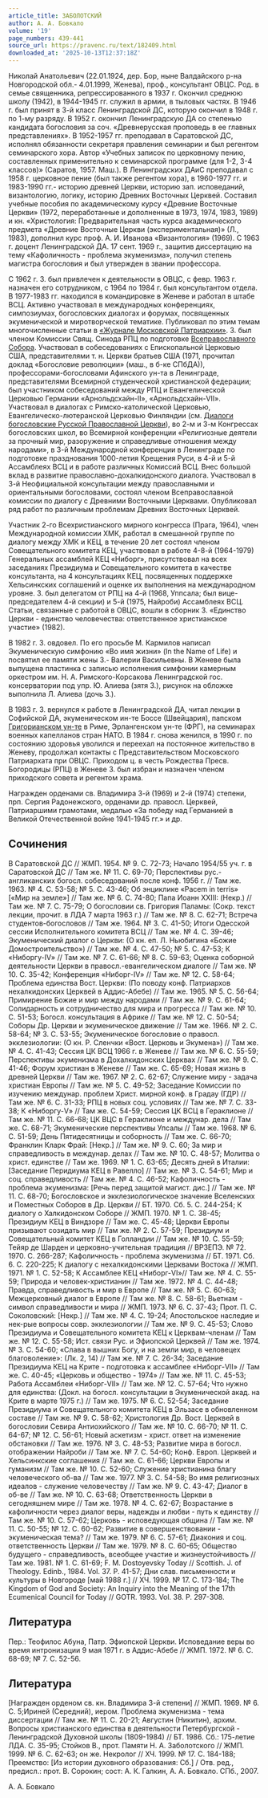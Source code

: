 ```yaml
---
article_title: ЗАБОЛОТСКИЙ
author: А. А. Бовкало
volume: '19'
page_numbers: 439-441
source_url: https://pravenc.ru/text/182409.html
downloaded_at: '2025-10-13T12:37:18Z'
---
```


Николай Анатольевич (22.01.1924, дер. Бор, ныне Валдайского р-на Новгородской обл.- 4.01.1999, Женева), проф., консультант ОВЦС. Род. в семье священника, репрессированного в 1937 г. Окончил среднюю школу (1942), в 1944-1945 гг. служил в армии, в тыловых частях. В 1946 г. был принят в 3-й класс Ленинградской ДС, которую окончил в 1948 г. по 1-му разряду. В 1952 г. окончил Ленинградскую ДА со степенью кандидата богословия за соч. «Древнерусская проповедь в ее главных представлениях». В 1952-1957 гг. преподавал в Саратовской ДС, исполнял обязанности секретаря правления семинарии и был регентом семинарского хора. Автор «Учебных записок по церковному пению, составленных применительно к семинарской программе (для 1-2, 3-4 классов)» (Саратов, 1957. Маш.). В Ленинградских ДАиС преподавал с 1958 г. церковное пение (был также регентом хора), в 1960-1977 гг. и 1983-1990 гг.- историю древней Церкви, историю зап. исповеданий, византологию, логику, историю Древних Восточных Церквей. Составил учебные пособия по академическому курсу «Древние Восточные Церкви» (1972, переработанные и дополненные в 1973, 1974, 1983, 1989) и кн. «Христология: Предварительная часть курса академического предмета «Древние Восточные Церкви (экспериментальная)» (Л., 1983), дополнил курс проф. А. И. Иванова «Византология» (1969). С 1963 г. доцент Ленинградской ДА. 17 сент. 1969 г., защитив диссертацию на тему «Кафоличность - проблема экуменизма», получил степень магистра богословия и был утвержден в звании профессора.

С 1962 г. З. был привлечен к деятельности в ОВЦС, с февр. 1963 г. назначен его сотрудником, с 1964 по 1984 г. был консультантом отдела. В 1977-1983 гг. находился в командировке в Женеве и работал в штабе ВСЦ. Активно участвовал в международных конференциях, симпозиумах, богословских диалогах и форумах, посвященных экуменической и миротворческой тематике. Публиковал по этим темам многочисленные статьи в [«Журнале Московской Патриархии»](<https://pravenc.ru/text/ Журнале Московской Патриархии .html>). З. был членом Комиссии Свящ. Синода РПЦ по подготовке [Всеправославного Собора](<https://pravenc.ru/text/Всеправославного Собора.html>). Участвовал в собеседованиях с Епископальной Церковью США, представителями т. н. Церкви братьев США (1971, прочитал доклад «Богословие революции» (маш., в б-ке СПбДА)), профессорами-богословами Афинского ун-та в Ленинграде, представителями Всемирной студенческой христианской федерации; был участником собеседований между РПЦ и Евангелической Церковью Германии «Арнольдсхайн-II», «Арнольдсхайн-VII». Участвовал в диалогах с Римско-католической Церковью, Евангелическо-лютеранской Церковью Финляндии (см. [Диалоги богословские Русской Православной Церкви](<https://pravenc.ru/text/Диалоги богословские Русской Православной Церкви.html>)), во 2-м и 3-м Конгрессах богословских школ, во Всемирной конференции «Религиозные деятели за прочный мир, разоружение и справедливые отношения между народами», в 3-й Международной конференции в Ленинграде по подготовке празднования 1000-летия Крещения Руси, в 4-й и 5-й Ассамблеях ВСЦ и в работе различных Комиссий ВСЦ. Внес большой вклад в развитие православно-дохалкидонского диалога. Участвовал в 3-й Неофициальной консультации между православными и ориентальными богословами, состоял членом Всеправославной комиссии по диалогу с Древними Восточными Церквами. Опубликовал ряд работ по различным проблемам Древних Восточных Церквей.

Участник 2-го Всехристианского мирного конгресса (Прага, 1964), член Международной комиссии ХМК, работал в смешанной группе по диалогу между ХМК и КЕЦ, в течение 20 лет состоял членом Совещательного комитета КЕЦ, участвовал в работе 4-8-й (1964-1979) Генеральных ассамблей КЕЦ «Ниборг», присутствовал на всех заседаниях Президиума и Совещательного комитета в качестве консультанта, на 4 консультациях КЕЦ, посвященных поддержке Хельсинкских соглашений и оценке их выполнения на международном уровне. З. был делегатом от РПЦ на 4-й (1968, Уппсала; был вице-председателем 4-й секции) и 5-й (1975, Найроби) Ассамблеях ВСЦ. Статьи, связанные с работой в ОВЦС, вошли в сборник З. «Единство Церкви - единство человечества: ответственное христианское участие» (1982).

В 1982 г. З. овдовел. По его просьбе М. Кармилов написал Экуменическую симфонию «Во имя жизни» (In the Name of Life) и посвятил ее памяти жены З.- Валерии Васильевны. В Женеве была выпущена пластинка с записью исполнения симфонии камерным оркестром им. Н. А. Римского-Корсакова Ленинградской гос. консерватории под упр. Ю. Алиева (зятя З.), рисунок на обложке выполнила Л. Алиева (дочь З.).

В 1983 г. З. вернулся к работе в Ленинградской ДА, читал лекции в Софийской ДА, экуменическом ин-те Боссе (Швейцария), папском [Григорианском ун-те](<https://pravenc.ru/text/Григорианском ун-те.html>) в Риме, Эрлангенском ун-те (ФРГ), на семинарах военных капелланов стран НАТО. В 1984 г. снова женился, в 1990 г. по состоянию здоровья уволился и переехал на постоянное жительство в Женеву, продолжал контакты с Представительством Московского Патриархата при ОВЦС. Приходом ц. в честь Рождества Пресв. Богородицы (РПЦ) в Женеве З. был избран и назначен членом приходского совета и регентом храма.

Награжден орденами св. Владимира 3-й (1969) и 2-й (1974) степени, прп. Сергия Радонежского, орденами др. правосл. Церквей, Патриаршими грамотами, медалью «За победу над Германией в Великой Отечественной войне 1941-1945 гг.» и др.

## Сочинения

В Саратовской ДС // ЖМП. 1954. № 9. С. 72-73; Начало 1954/55 уч. г. в Саратовской ДС // Там же. № 11. С. 69-70; Перспективы рус.-англиканских богосл. собеседований после конф. 1956 г. // Там же. 1963. № 4. С. 53-58; № 5. С. 43-46; Об энциклике «Pacem in terris» [«Мир на земле»] // Там же. № 6. С. 74-80; Папа Иоанн XXIII: (Некр.) // Там же. № 7. С. 75-79; О богословии св. Григория Паламы: (Сокр. текст лекции, прочит. в ЛДА 7 марта 1963 г.) // Там же. № 8. С. 62-71; Встреча студентов-богословов // Там же. 1964. № 3. С. 41-50; Итоги Одесской сессии Исполнительного комитета ВСЦ // Там же. № 4. С. 39-46; Экуменический диалог о Церкви: (О кн. еп. Л. Ньюбигина «Божие Домостроительство») // Там же. № 4. С. 47-50; № 5. С. 47-53; К «Ниборгу-IV» // Там же. № 7. С. 61-66; № 8. С. 59-63; Оценка соборной деятельности Церкви в правосл.-евангелическом диалоге // Там же. № 10. С. 35-42; Конференция «Ниборг-IV» // Там же. № 12. С. 58-64; Проблема единства Вост. Церкви: (По поводу конф. Патриархов нехалкидонских Церквей в Аддис-Абебе) // Там же. 1965. № 5. С. 56-64; Примирение Божие и мир между народами // Там же. № 9. С. 61-64; Солидарность и сотрудничество для мира и прогресса // Там же. № 10. С. 51-53; Богосл. консультация в Африке // Там же. № 12. С. 50-54; Соборы Др. Церкви и экуменическое движение // Там же. 1966. № 2. С. 58-64; № 3. С. 53-55; Экуменическое богословие о правосл. экклезиологии: (О кн. Р. Сленчки «Вост. Церковь и Экумена») // Там же. № 4. С. 41-43; Сессия ЦК ВСЦ 1966 г. в Женеве // Там же. № 6. С. 55-59; Перспективы экуменизма в Дохалкидонских Церквах // Там же. № 9. С. 41-46; Форум христиан в Женеве // Там же. С. 65-69; Новая жизнь в древней Церкви // Там же. 1967. № 2. С. 62-67; Служение миру - задача христиан Европы // Там же. № 5. С. 49-52; Заседание Комиссии по изучению междунар. проблем Христ. мирной конф. в Градау (ГДР) // Там же. № 6. С. 31-33; РПЦ в новых соц. условиях // Там же. № 7. С. 33-38; К «Ниборгу-V» // Там же. С. 54-59; Сессия ЦК ВСЦ в Гераклионе // Там же. № 11. С. 66-68; ЦК ВЦС в Гераклионе и междунар. дела // Там же. С. 68-71; Экуменические перспективы Упсалы // Там же. 1968. № 6. С. 51-59; День Пятидесятницы и соборность // Там же. С. 66-70; Франклин Кларк Фрай: [Некр.] // Там же. № 9. С. 60; За мир и справедливость в междунар. делах // Там же. № 10. С. 48-57; Молитва о христ. единстве // Там же. 1969. № 1. С. 63-65; Десять дней в Италии: [Заседание Перидиума КЕЦ в Равелло] // Там же. № 3. С. 54-61; Мир и соц. справедливость // Там же. № 4. С. 46-52; Кафоличность - проблема экуменизма: [Речь перед защитой магист. дис.] // Там же. № 11. С. 68-70; Богословское и экклезиологическое значение Вселенских и Поместных Соборов в Др. Церкви // БТ. 1970. Сб. 5. С. 244-254; К диалогу о Халкидонском Соборе // ЖМП. 1970. № 1. С. 38-45; Президиум КЕЦ в Виндзоре // Там же. С. 45-48; Церкви Европы призывают созидать мир // Там же. № 2. С. 57-59; Президиум и Совещательный комитет КЕЦ в Голландии // Там же. № 10. С. 55-59; Тейяр де Шарден и церковно-учительная традиция // ВРЗЕПЭ. № 72. 1970. С. 266-287; Кафоличность - проблема экуменизма // БТ. 1971. Сб. 6. С. 220-225; К диалогу с нехалкидонскими Церквами Востока // ЖМП. 1971. № 1. С. 52-58; К Ассамблее КЕЦ «Ниборг-VI»// Там же. № 4. С. 55-59; Природа и человек-христианин // Там же. 1972. № 4. С. 44-48; Правда, справедливость и мир в Европе // Там же. № 5. С. 60-63; Межцерковный диалог в Европе // Там же. № 8. С. 58-61; Вьетнам - символ справедливости и мира // ЖМП. 1973. № 6. С. 37-43; Прот. П. С. Соколовский: [Некр.] // Там же. № 4. С. 19-24; Апостольское наследие и нек-рые вопросы совр. экклезиологии // Там же. № 9. С. 45-53; Слово Президиума и Совещательного комитета КЕЦ к Церквам-членам // Там же. № 12. С. 55-58; Ист. связи Рус. и Эфиопской Церквей // Там же. 1974. № 3. С. 54-60; «Слава в вышних Богу, и на земли мир, в человецех благоволение»: (Лк. 2, 14) // Там же. № 7. С. 26-34; Заседание Президиума КЕЦ на Крите - подготовка к ассамблее «Ниборг-VII» // Там же. С. 40-45; «Церковь и общество - 1974» // Там же. № 11. С. 45-53; Работа Ассамблеи «Ниборг-VII» // Там же. № 12. С. 57-64; Что нужно для единства: (Докл. на богосл. консультации в Экуменической акад. на Крите в марте 1975 г.) // Там же. 1975. № 6. С. 52-54; Заседание Президиума и Совещательного комитета КЕЦ в Эльзасе в обновленном составе // Там же. № 9. С. 58-62; Христология Др. Вост. Церквей в богословии Севира Антиохийского // Там же. № 10. С. 66-70; № 11. С. 64-67; № 12. С. 56-61; Новый аскетизм - христ. ответ на изменение обстановки // Там же. 1976. № 3. С. 48-53; Развитие мира в богосл. отображении Найроби // Там же. № 7. С. 54-60; Конф. Европ. Церквей и Хельсинкские соглашения // Там же. С. 61-66; Церкви Европы и гуманизм // Там же. № 10. С. 52-60; Служение христианина благу человеческого об-ва // Там же. 1977. № 3. С. 54-58; Во имя религиозных идеалов - служение человечеству // Там же. № 9. С. 43-47; Диалог в об-ве // Там же. № 10. С. 63-68; Ответственность Церкви в сегодняшнем мире // Там же. 1978. № 4. С. 62-67; Возрастание в кафоличности через диалог веры, надежды и любви - путь к единству // Там же. № 10. С. 57-62; Церковь - исповедующая община // Там же. № 11. С. 50-55; № 12. С. 60-62; Развитие в совершенствовании - экуменическая тема? // Там же. 1979. № 6. С. 57-61; Диакония и соц. ответственность Церкви // Там же. 1979. № 8. С. 60-65; Общество будущего - справедливость, всеобщее участие и жизнеустойчивость // Там же. 1981. № 1. С. 61-69; F. M. Dostoyevsky Today // Scottish. J. of Theology. Edinb., 1984. Vol. 37. P. 41-57; Дни слав. письменности и культуры в Новгороде [май 1988 г.] // ХЧ. 1999. № 17. С. 173-184; The Kingdom of God and Society: An Inquiry into the Meaning of the 17th Ecumenical Council for Today // GOTR. 1993. Vol. 38. P. 297-308.

## Литература

Пер.: Теофилос Абуна, Патр. Эфиопской Церкви. Исповедание веры во время интронизации 9 мая 1971 г. в Аддис-Абебе // ЖМП. 1972. № 6. С. 68-69; № 7. С. 52-56.

## Литература

[Награжден орденом св. кн. Владимира 3-й степени] // ЖМП. 1969. № 6. С. 5;Ириней (Середний), иером. Проблема экуменизма - тема диссертации // Там же. № 11. С. 20-21; Августин (Никитин), архим. Вопросы христианского единства в деятельности Петербургской - Ленинградской Духовной школы (1809-1984) // БТ. 1986. Сб.: 175-летие ЛДА. С. 35-95; Стойков В., прот. Памяти Н. А. Заболотского // ЖМП. 1999. № 6. С. 62-63; он же. Некролог // ХЧ. 1999. № 17. С. 184-188; Преемство: [Из истории духовного образования: Сб.] / Отв. ред., предисл.: прот. В. Сорокин; сост: А. К. Галкин, А. А. Бовкало. СПб., 2007.

А. А. Бовкало
